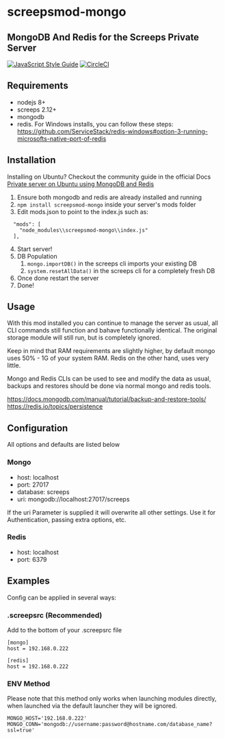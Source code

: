 # screepsmod-mongo

## MongoDB And Redis for the Screeps Private Server

[![JavaScript Style Guide](https://img.shields.io/badge/code_style-standard-brightgreen.svg)](https://standardjs.com)
[![CircleCI](https://circleci.com/gh/ScreepsMods/screepsmod-mongo/tree/master.svg?style=shield)](https://circleci.com/gh/ScreepsMods/screepsmod-mongo/tree/master)

## Requirements

* nodejs 8+
* screeps 2.12+
* mongodb
* redis.  For Windows installs, you can follow these steps: https://github.com/ServiceStack/redis-windows#option-3-running-microsofts-native-port-of-redis

## Installation

Installing on Ubuntu? Checkout the community guide in the official Docs [Private server on Ubuntu using MongoDB and Redis](http://docs.screeps.com/contributed/ps_ubuntu.html)

1. Ensure both mongodb and redis are already installed and running
2. `npm install screepsmod-mongo` inside your server's mods folder
3. Edit mods.json to point to the index.js such as:

```
  "mods": [
    "node_modules\\screepsmod-mongo\\index.js"
  ],
```

4. Start server!  
5. DB Population
    1. `mongo.importDB()` in the screeps cli imports your existing DB
    2. `system.resetAllData()` in the screeps cli for a completely fresh DB
6. Once done restart the server
7. Done! 

## Usage

With this mod installed you can continue to manage the server as usual,
all CLI commands still function and bahave functionally identical.
The original storage module will still run, but is completely ignored.

Keep in mind that RAM requirements are slightly higher, by default mongo
uses 50% - 1G of your system RAM. Redis on the other hand, uses very little.

Mongo and Redis CLIs can be used to see and modify the data as usual,
backups and restores should be done via normal mongo and redis tools.

https://docs.mongodb.com/manual/tutorial/backup-and-restore-tools/  
https://redis.io/topics/persistence

## Configuration

All options and defaults are listed below

### Mongo

* host: localhost
* port: 27017
* database: screeps
* uri: mongodb://localhost:27017/screeps

If the uri Parameter is supplied it will overwrite all other settings. Use it for Authentication, passing extra options, etc.

### Redis

* host: localhost
* port: 6379

## Examples

Config can be applied in several ways:

### .screepsrc (Recommended)

Add to the bottom of your .screepsrc file
```
[mongo]
host = 192.168.0.222

[redis]
host = 192.168.0.222
```

### ENV Method

Please note that this method only works when launching modules directly, when launched via the default launcher they will be ignored.

```
MONGO_HOST='192.168.0.222'
MONGO_CONN='mongodb://username:password@hostname.com/database_name?ssl=true'
```
